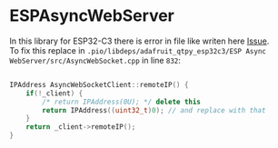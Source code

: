 # ESPAsyncWebServer

In this library for ESP32-C3 there is error in file like writen here [Issue](https://github.com/me-no-dev/ESPAsyncWebServer/issues/1101).  
To fix this replace in `.pio/libdeps/adafruit_qtpy_esp32c3/ESP Async WebServer/src/AsyncWebSocket.cpp` in line `832`:

```cpp

IPAddress AsyncWebSocketClient::remoteIP() {
    if(!_client) {
        /* return IPAddress(0U); */ delete this
        return IPAddress((uint32_t)0); // and replace with that
    }
    return _client->remoteIP();
}
```
